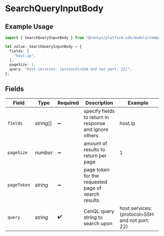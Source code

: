 # SearchQueryInputBody

## Example Usage

```typescript
import { SearchQueryInputBody } from "@censys/platform-sdk/models/components";

let value: SearchQueryInputBody = {
  fields: [
    "host.ip",
  ],
  pageSize: 1,
  query: "host.services: (protocol=SSH and not port: 22)",
};
```

## Fields

| Field                                                  | Type                                                   | Required                                               | Description                                            | Example                                                |
| ------------------------------------------------------ | ------------------------------------------------------ | ------------------------------------------------------ | ------------------------------------------------------ | ------------------------------------------------------ |
| `fields`                                               | *string*[]                                             | :heavy_minus_sign:                                     | specify fields to return in response and ignore others | host.ip                                                |
| `pageSize`                                             | *number*                                               | :heavy_minus_sign:                                     | amount of results to return per page                   | 1                                                      |
| `pageToken`                                            | *string*                                               | :heavy_minus_sign:                                     | page token for the requested page of search results    |                                                        |
| `query`                                                | *string*                                               | :heavy_check_mark:                                     | CenQL query string to search upon                      | host.services: (protocol=SSH and not port: 22)         |